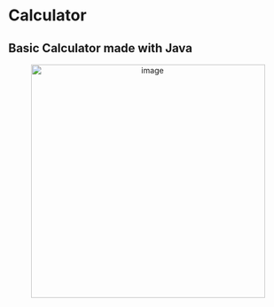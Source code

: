 # Calculator
## Basic Calculator made with Java

<div align="center">
<img width="422" alt="image" src="https://user-images.githubusercontent.com/73438491/164328211-28997f0a-06c0-4239-bc79-2b52eba9449c.png">

</div>
